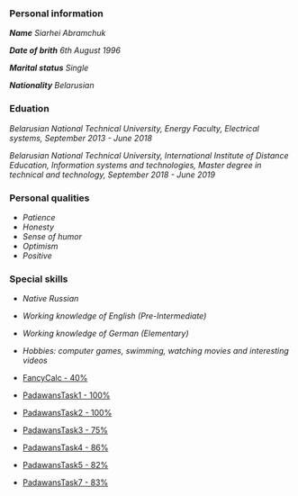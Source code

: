 ### Personal information

***Name*** *Siarhei Abramchuk*

***Date of brith*** *6th August 1996*

***Marital status*** *Single*

***Nationality***	*Belarusian*

### Eduation

*Belarusian National Technical University,  Energy Faculty, Electrical systems, September 2013 - June 2018*

*Belarusian National Technical University,  International Institute of Distance Education, Information systems and technologies, Master degree in technical and technology, September 2018 - June 2019*

### Personal qualities

- *Patience*
- *Honesty*
- *Sense of humor*
- *Optimism*
- *Positive*

### Special skills

- *Native Russian*
- *Working knowledge of English (Pre-Intermediate)*
- *Working knowledge of German (Elementary)*
- *Hobbies: computer games, swimming, watching movies and interesting videos*

- [FancyCalc - 40%](https://github.com/n3rmax/FancyCalc)
- [PadawansTask1 - 100%](https://github.com/n3rmax/PadawansTask1)
- [PadawansTask2 - 100%](https://github.com/n3rmax/PadawansTask2)
- [PadawansTask3 - 75%](https://github.com/n3rmax/PadawansTask3)
- [PadawansTask4 - 86%](https://github.com/n3rmax/PadawansTask4)
- [PadawansTask5 - 82%](https://github.com/n3rmax/PadawansTask5)
- [PadawansTask7 - 83%](https://github.com/n3rmax/PadawansTask7)
